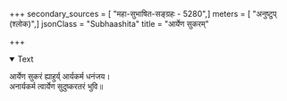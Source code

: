 +++
secondary_sources = [ "महा-सुभाषित-सङ्ग्रहः - 5280",]
meters = [ "अनुष्टुप् (श्लोक)",]
jsonClass = "Subhaashita"
title = "आर्येण सुकरम्"

+++

<details open><summary>Text</summary>

आर्येण सुकरं ह्याहुर्य् आर्यकर्म धनंजय।  
अनार्यकर्म त्वार्येण सुदुष्करतरं भुवि॥
</details>
